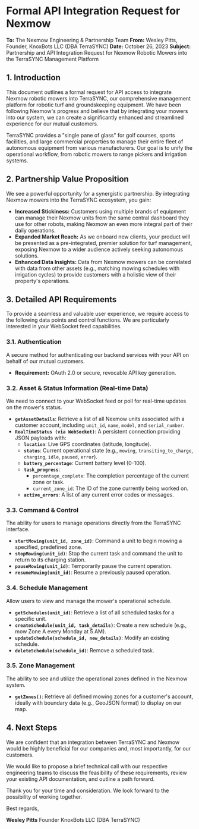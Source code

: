 
# Formal API Integration Request for Nexmow

**To:** The Nexmow Engineering & Partnership Team
**From:** Wesley Pitts, Founder, KnoxBots LLC (DBA TerraSYNC)
**Date:** October 26, 2023
**Subject:** Partnership and API Integration Request for Nexmow Robotic Mowers into the TerraSYNC Management Platform

## 1. Introduction

This document outlines a formal request for API access to integrate Nexmow robotic mowers into TerraSYNC, our comprehensive management platform for robotic turf and groundskeeping equipment. We have been following Nexmow's progress and believe that by integrating your mowers into our system, we can create a significantly enhanced and streamlined experience for our mutual customers.

TerraSYNC provides a "single pane of glass" for golf courses, sports facilities, and large commercial properties to manage their entire fleet of autonomous equipment from various manufacturers. Our goal is to unify the operational workflow, from robotic mowers to range pickers and irrigation systems.

## 2. Partnership Value Proposition

We see a powerful opportunity for a synergistic partnership. By integrating Nexmow mowers into the TerraSYNC ecosystem, you gain:

*   **Increased Stickiness:** Customers using multiple brands of equipment can manage their Nexmow units from the same central dashboard they use for other robots, making Nexmow an even more integral part of their daily operations.
*   **Expanded Market Reach:** As we onboard new clients, your product will be presented as a pre-integrated, premier solution for turf management, exposing Nexmow to a wider audience actively seeking autonomous solutions.
*   **Enhanced Data Insights:** Data from Nexmow mowers can be correlated with data from other assets (e.g., matching mowing schedules with irrigation cycles) to provide customers with a holistic view of their property's operations.

## 3. Detailed API Requirements

To provide a seamless and valuable user experience, we require access to the following data points and control functions. We are particularly interested in your WebSocket feed capabilities.

### 3.1. Authentication
A secure method for authenticating our backend services with your API on behalf of our mutual customers.
*   **Requirement:** OAuth 2.0 or secure, revocable API key generation.

### 3.2. Asset & Status Information (Real-time Data)
We need to connect to your WebSocket feed or poll for real-time updates on the mower's status.

*   **`getAssetDetails`**: Retrieve a list of all Nexmow units associated with a customer account, including `unit_id`, `name`, `model`, and `serial_number`.
*   **`RealTimeStatus (via WebSocket)`**: A persistent connection providing JSON payloads with:
    *   **`location`**: Live GPS coordinates (latitude, longitude).
    *   **`status`**: Current operational state (e.g., `mowing`, `transiting_to_charge`, `charging`, `idle`, `paused`, `error`).
    *   **`battery_percentage`**: Current battery level (0-100).
    *   **`task_progress`**:
        *   `percentage_complete`: The completion percentage of the current zone or task.
        *   `current_zone_id`: The ID of the zone currently being worked on.
    *   **`active_errors`**: A list of any current error codes or messages.

### 3.3. Command & Control
The ability for users to manage operations directly from the TerraSYNC interface.

*   **`startMowing(unit_id, zone_id)`**: Command a unit to begin mowing a specified, predefined zone.
*   **`stopMowing(unit_id)`**: Stop the current task and command the unit to return to its charging station.
*   **`pauseMowing(unit_id)`**: Temporarily pause the current operation.
*   **`resumeMowing(unit_id)`**: Resume a previously paused operation.

### 3.4. Schedule Management
Allow users to view and manage the mower's operational schedule.

*   **`getSchedules(unit_id)`**: Retrieve a list of all scheduled tasks for a specific unit.
*   **`createSchedule(unit_id, task_details)`**: Create a new schedule (e.g., mow Zone A every Monday at 5 AM).
*   **`updateSchedule(schedule_id, new_details)`**: Modify an existing schedule.
*   **`deleteSchedule(schedule_id)`**: Remove a scheduled task.

### 3.5. Zone Management
The ability to see and utilize the operational zones defined in the Nexmow system.

*   **`getZones()`**: Retrieve all defined mowing zones for a customer's account, ideally with boundary data (e.g., GeoJSON format) to display on our map.

## 4. Next Steps

We are confident that an integration between TerraSYNC and Nexmow would be highly beneficial for our companies and, most importantly, for our customers.

We would like to propose a brief technical call with our respective engineering teams to discuss the feasibility of these requirements, review your existing API documentation, and outline a path forward.

Thank you for your time and consideration. We look forward to the possibility of working together.

Best regards,

**Wesley Pitts**
Founder
KnoxBots LLC (DBA TerraSYNC) 